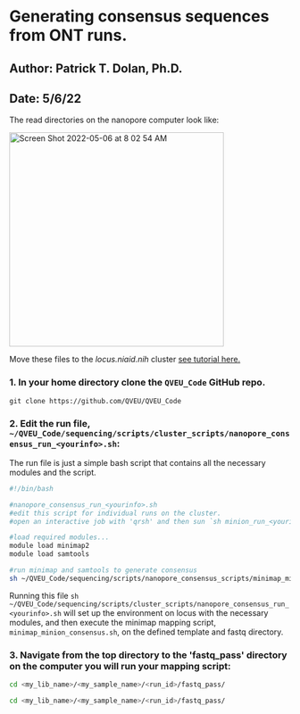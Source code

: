 # Generating consensus sequences from ONT runs. 
## Author: Patrick T. Dolan, Ph.D.
## Date: 5/6/22

The read directories on the nanopore computer look like: 

<img width="384" alt="Screen Shot 2022-05-06 at 8 02 54 AM" src="https://user-images.githubusercontent.com/10180619/167127791-f40fb881-e4d2-400a-988b-8ee3a133f1df.png">

Move these files to the _locus.niaid.nih_ cluster [see tutorial here.](https://github.com/QVEU/QVEU_Code/blob/main/Tutorials/locus_tutorial.md#3-transferring-files-to-the-cluster-with-rsync)

### 1. In your home directory clone the `QVEU_Code` GitHub repo. 
```
git clone https://github.com/QVEU/QVEU_Code
```

### 2. Edit the run file, `~/QVEU_Code/sequencing/scripts/cluster_scripts/nanopore_consensus_run_<yourinfo>.sh`:

The run file is just a simple bash script that contains all the necessary modules and the script. 

``` bash
#!/bin/bash

#nanopore_consensus_run_<yourinfo>.sh
#edit this script for individual runs on the cluster.
#open an interactive job with 'qrsh' and then sun `sh minion_run_<yourinfo>.sh`. 

#load required modules...
module load minimap2
module load samtools

#run minimap and samtools to generate consensus
sh ~/QVEU_Code/sequencing/scripts/nanopore_consensus_scripts/minimap_minion_consensus.sh ~/QVEU_Code/sequencing/template_fastas/<yourtemplate>.fasta ~/<path to your data>/fastq_pass/
```

Running this file `sh ~/QVEU_Code/sequencing/scripts/cluster_scripts/nanopore_consensus_run_<yourinfo>.sh` will set up the environment on locus with the necessary modules, and then execute the minimap mapping script, `minimap_minion_consensus.sh`, on the defined template and fastq directory. 

### 3. Navigate from the top directory to the 'fastq_pass' directory on the computer you will run your mapping script:
``` bash
cd <my_lib_name>/<my_sample_name>/<run_id>/fastq_pass/
```



``` bash
cd <my_lib_name>/<my_sample_name>/<run_id>/fastq_pass/
```

